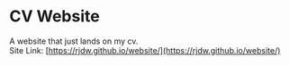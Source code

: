 # CV Website
A website that just lands on my cv.  
Site Link: [https://rjdw.github.io/website/](https://rjdw.github.io/website/)
